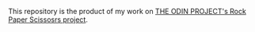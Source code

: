 This repository is the product of my work on [THE ODIN PROJECT's Rock Paper Scissosrs project](https://www.theodinproject.com/paths/foundations/courses/foundations/lessons/rock-paper-scissors).

